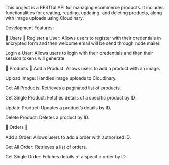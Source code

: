 This project is a RESTful API for managing ecommerce products. It includes functionalities for  creating, reading, updating, and deleting products, along with image uploads using Cloudinary.

Development Features:

🧔 Users 🧑
Register a User: Allows users to register with their credentials in encrypted form and then welcome email will be send through node mailer.

Login a User: Allows users to login with their credentials and then their session tokens will generate.

🏬 Products 🏬
Add a Product: Allows users to add a product with an image.

Upload Image: Handles image uploads to Cloudinary.

Get All Products: Retrieves a paginated list of products.

Get Single Product: Fetches details of a specific product by ID.

Update Product: Updates a product’s details by ID.

Delete Product: Deletes a product by ID.

🛒 Orders 🧾

Add a Order: Allows users to add a order with authorised ID.

Get All Order: Retrieves a list of orders.

Get Single Order: Fetches details of a specific order by ID.



